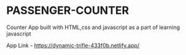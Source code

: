 # PASSENGER-COUNTER
Counter App built with HTML,css and javascript as a part of learning javascript

App Link - https://dynamic-trifle-433f0b.netlify.app/
